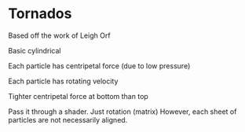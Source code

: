 # Tornados

Based off the work of Leigh Orf


Basic cylindrical

Each particle has centripetal force (due to low pressure)

Each particle has rotating velocity

Tighter centripetal force at bottom than top



Pass it through a shader. Just rotation (matrix)
However, each sheet of particles are not necessarily aligned.

